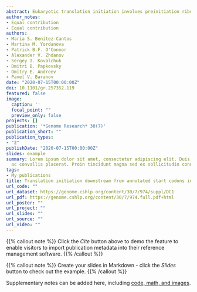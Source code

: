 ```yaml
---
abstract: Eukaryotic translation initiation involves preinitiation ribosomal complex 5′-to-3′ directional probing of mRNA for codons suitable for starting protein synthesis. The recognition of codons as starts depends on the codon identity and on its immediate nucleotide context known as Kozak context. When the context is weak (i.e., nonoptimal), leaky scanning takes place during which a fraction of ribosomes continues the mRNA probing. We explored the relationship between the context of AUG codons annotated as starts of protein-coding sequences and the next AUG codon occurrence. We found that AUG codons downstream from weak starts occur in the same frame more frequently than downstream from strong starts. We suggest that evolutionary selection on in-frame AUGs downstream from weak start codons is driven by the advantage of the reduction of wasteful out-of-frame product synthesis and also by the advantage of producing multiple proteoforms from certain mRNAs. We confirmed translation initiation downstream from weak start codons using ribosome profiling data. We also tested translation of alternative start codons in 10 specific human genes using reporter constructs. In all tested cases, initiation at downstream start codons was more productive than at the annotated ones. In most cases, optimization of Kozak context did not completely abolish downstream initiation, and in the specific example of CMPK1 mRNA, the optimized start remained unproductive. Collectively, our work reveals previously uncharacterized forces shaping the evolution of protein-coding genes and points to the plurality of translation initiation and the existence of sequence features influencing start codon selection, other than Kozak context.
author_notes:
- Equal contribution
- Equal contribution
authors:
- Maria S. Benitez-Cantos
- Martina M. Yordanova
- Patrick B.F. O'Connor
- Alexander V. Zhdanov
- Sergey I. Kovalchuk
- Dmitri B. Papkovsky
- Dmitry E. Andreev
- Pavel V. Baranov
date: "2020-07-15T00:00:00Z"
doi: 10.1101/gr.257352.119
featured: false
image:
  caption: ''
  focal_point: ""
  preview_only: false
projects: []
publication: '*Genome Research* 30(7)'
publication_short: ""
publication_types:
- "2"
publishDate: "2020-07-15T00:00:00Z"
slides: example
summary: Lorem ipsum dolor sit amet, consectetur adipiscing elit. Duis posuere tellus
  ac convallis placerat. Proin tincidunt magna sed ex sollicitudin condimentum.
tags:
- My publications
title: Translation initiation downstream from annotated start codons in human mRNAs coevolves with the Kozak context
url_code: ""
url_dataset: https://genome.cshlp.org/content/30/7/974/suppl/DC1
url_pdf: https://genome.cshlp.org/content/30/7/974.full.pdf+html
url_poster: ""
url_project: ""
url_slides: ""
url_source: ""
url_video: ""
---
```


{{% callout note %}}
Click the *Cite* button above to demo the feature to enable visitors to import publication metadata into their reference management software.
{{% /callout %}}

{{% callout note %}}
Create your slides in Markdown - click the *Slides* button to check out the example.
{{% /callout %}}

Supplementary notes can be added here, including [code, math, and images](https://wowchemy.com/docs/writing-markdown-latex/).
